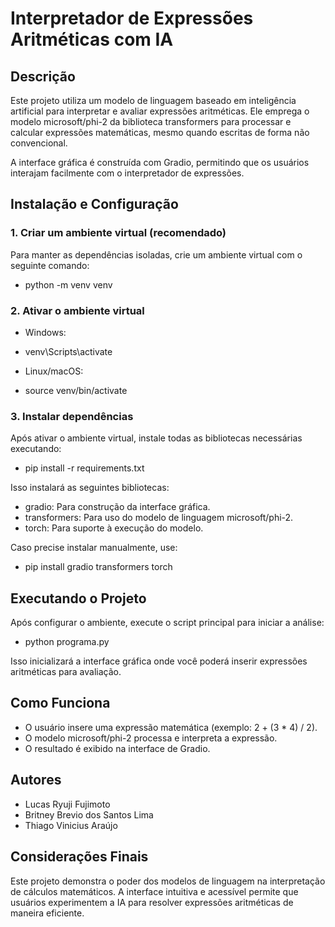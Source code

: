 # Interpretador de Expressões Aritméticas com IA

## Descrição

Este projeto utiliza um modelo de linguagem baseado em inteligência artificial para interpretar e avaliar expressões aritméticas. Ele emprega o modelo microsoft/phi-2 da biblioteca transformers para processar e calcular expressões matemáticas, mesmo quando escritas de forma não convencional.

A interface gráfica é construída com Gradio, permitindo que os usuários interajam facilmente com o interpretador de expressões.

## Instalação e Configuração

### 1. Criar um ambiente virtual (recomendado)
Para manter as dependências isoladas, crie um ambiente virtual com o seguinte comando:

 - python -m venv venv

### 2. Ativar o ambiente virtual

- Windows:

 - venv\Scripts\activate

- Linux/macOS:

 - source venv/bin/activate

### 3. Instalar dependências

Após ativar o ambiente virtual, instale todas as bibliotecas necessárias executando:

 - pip install -r requirements.txt

Isso instalará as seguintes bibliotecas:

- gradio: Para construção da interface gráfica.
- transformers: Para uso do modelo de linguagem microsoft/phi-2.
- torch: Para suporte à execução do modelo.

Caso precise instalar manualmente, use:

 - pip install gradio transformers torch

## Executando o Projeto

Após configurar o ambiente, execute o script principal para iniciar a análise:

 - python programa.py

Isso inicializará a interface gráfica onde você poderá inserir expressões aritméticas para avaliação.

## Como Funciona

- O usuário insere uma expressão matemática (exemplo: 2 + (3 * 4) / 2).
- O modelo microsoft/phi-2 processa e interpreta a expressão.
- O resultado é exibido na interface de Gradio.

## Autores

- Lucas Ryuji Fujimoto
- Britney Brevio dos Santos Lima
- Thiago Vinicius Araújo

## Considerações Finais

Este projeto demonstra o poder dos modelos de linguagem na interpretação de cálculos matemáticos. A interface intuitiva e acessível permite que usuários experimentem a IA para resolver expressões aritméticas de maneira eficiente.
